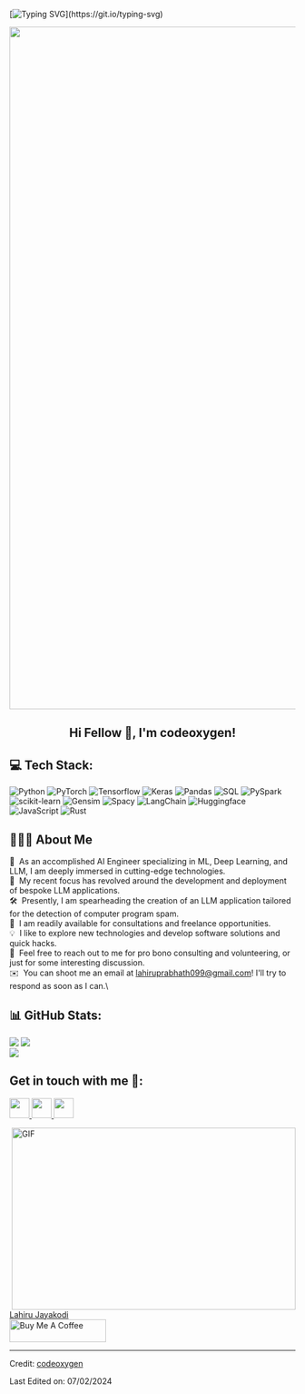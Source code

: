 [![Typing SVG](https://readme-typing-svg.herokuapp.com?multiline=true&width=500&lines=Guys+Let's+Enjoy+Coding.)](https://git.io/typing-svg)



<p align="center">
  <img width="1200" src="assets/241765440-80728820-e06b-4f96-9c9e-9df46f0cc0a5.gif" />
</p>  

<h2 align="center">Hi Fellow 👋, I'm codeoxygen!</h2>


## 💻 Tech Stack:


![Python](https://img.shields.io/badge/Python-3776AB?style=flat-square&logo=Python&logoColor=white)
![PyTorch](https://img.shields.io/badge/PyTorch-EA4E2C?style=flat-square&logo=PyTorch&logoColor=white)
![Tensorflow](https://img.shields.io/badge/Tensorflow-EA4E2C?style=flat-square&logo=Tensorflow&logoColor=white)
![Keras](https://img.shields.io/badge/Keras-A8B9CC?style=flat-square&logo=Keras&logoColor=white)
![Pandas](https://img.shields.io/badge/Pandas-91EA2C?style=flat-square&logo=Pandas&logoColor=white)
![SQL](https://img.shields.io/badge/SQL-A8B9CC?style=flat-square&logo=SQL&logoColor=white)
![PySpark](https://img.shields.io/badge/PySpark-2CB6EA?style=flat-square&logo=PySpark&logoColor=white)
![scikit-learn](https://img.shields.io/badge/scikit-learn-3776AB?style=flat-square&logo=scikit-learn&logoColor=white)
![Gensim](https://img.shields.io/badge/Gensim-EA4E2C?style=flat-square&logo=Gensim&logoColor=white)
![Spacy](https://img.shields.io/badge/Spacy-3776AB?style=flat-square&logo=Spacy&logoColor=white)
![LangChain](https://img.shields.io/badge/LangChain-EA4E2C?style=flat-square&logo=LangChain&logoColor=white)
![Huggingface](https://img.shields.io/badge/huggingface-CA2CEA?style=flat-square&logo=huggingface&logoColor=white)
![JavaScript](https://img.shields.io/badge/JavaScript-3776AB?style=flat-square&logo=JavaScript&logoColor=white)
![Rust](https://img.shields.io/badge/Rust-A8B9CC?style=flat-square&logo=Rust&logoColor=white)


## 👨🏻‍💻 About Me

🔭 &nbsp;As an accomplished AI Engineer specializing in ML, Deep Learning, and LLM, I am deeply immersed in cutting-edge technologies.\
🌱 &nbsp;My recent focus has revolved around the development and deployment of bespoke LLM applications.\
🛠️ &nbsp;Presently, I am spearheading the creation of an LLM application tailored for the detection of computer program spam.\
💼 &nbsp;I am readily available for consultations and freelance opportunities.\
💡 &nbsp;I like to explore new technologies and develop software solutions and quick hacks.\
💬 &nbsp;Feel free to reach out to me for pro bono consulting and volunteering, or just for some interesting discussion.\
✉️ &nbsp;You can shoot me an email at lahiruprabhath099@gmail.com! I'll try to respond as soon as I can.\

<div align="center"> </div>

## 📊 GitHub Stats:

![](https://github-readme-stats.vercel.app/api?username=codeoxygen&show_icons=true&theme=tokyonight)
![](https://github-readme-streak-stats.herokuapp.com/?user=codeoxygen&theme=dark&hide_border=false)<br/>
![](https://github-readme-stats.vercel.app/api/top-langs/?username=codeoxygen&theme=dark&hide_border=false&include_all_commits=true&count_private=true&layout=compact)

## Get in touch with me 👋:

<p>
    <a href="https://twitter.com/LahiruJayakodi3"> 
        <img src="https://img.shields.io/badge/twitter-%231DA1F2.svg?&style=for-the-badge&logo=twitter&logoColor=white" height=35>
    </a> 
    <a href="https://www.linkedin.com/in/lahiru-jayakodi-b912b0217">
        <img src="https://img.shields.io/badge/linkedin-%230077B5.svg?&style=for-the-badge&logo=linkedin&logoColor=white" height=35>
    </a> 
    <a href="https://stackoverflow.com/users/13915199/lahiru-prabhath">
        <img src="https://img.shields.io/badge/stackoverflow-%23E4405F.svg?&style=for-the-badge&logo=stackoverflow&logoColor=white" height=35>
    </a>
  
</p>


 
<img align="right" alt="GIF" src="https://github.com/abhisheknaiidu/abhisheknaiidu/blob/master/code.gif?raw=true" width="500" height="320" />

<div class="badge-base LI-profile-badge" data-locale="en_US" data-size="medium" data-theme="light" data-type="VERTICAL" data-vanity="lahiru-chalana-622749155" data-version="v1"><a class="badge-base__link LI-simple-link" href="https://lk.linkedin.com/in/lahiru-jayakodi-b912b0217?trk=profile-badge">Lahiru Jayakodi</a></div>

<a href="https://www.buymeacoffee.com/lahiruprabS" target="_blank" rel="noreferrer nofollow">
    <img src="https://cdn.buymeacoffee.com/buttons/default-red.png" alt="Buy Me A Coffee" height="40" width="170" >
</a>

----
Credit: [codeoxygen](https://github.com/codeoxygen)

Last Edited on: 07/02/2024           

<!--
**codeoxygen/codeoxygen** is a ✨ _special_ ✨ repository because its `README.md` (this file) appears on your GitHub profile.

Here are some ideas to get you started:

- 🔭 I’m currently working on ...
- 🌱 I’m currently learning ...
- 👯 I’m looking to collaborate on ...
- 🤔 I’m looking for help with ...
- 💬 Ask me about ...
- 📫 How to reach me: ...
- 😄 Pronouns: ...
- ⚡ Fun fact: ...
-->
